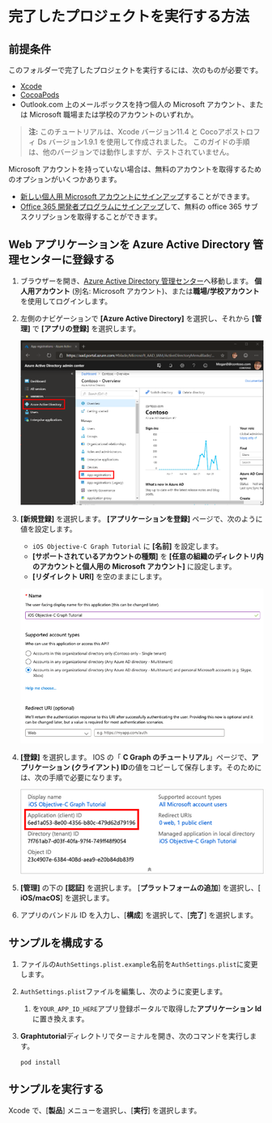 # <a name="how-to-run-the-completed-project"></a>完了したプロジェクトを実行する方法

## <a name="prerequisites"></a>前提条件

このフォルダーで完了したプロジェクトを実行するには、次のものが必要です。

- [Xcode](https://developer.apple.com/xcode/)
- [CocoaPods](https://cocoapods.org)
- Outlook.com 上のメールボックスを持つ個人の Microsoft アカウント、または Microsoft 職場または学校のアカウントのいずれか。

> **注:** このチュートリアルは、Xcode バージョン11.4 と Cocoアポストロフィ Ds バージョン1.9.1 を使用して作成されました。 このガイドの手順は、他のバージョンでは動作しますが、テストされていません。

Microsoft アカウントを持っていない場合は、無料のアカウントを取得するためのオプションがいくつかあります。

- [新しい個人用 Microsoft アカウントにサインアップ](https://signup.live.com/signup?wa=wsignin1.0&rpsnv=12&ct=1454618383&rver=6.4.6456.0&wp=MBI_SSL_SHARED&wreply=https://mail.live.com/default.aspx&id=64855&cbcxt=mai&bk=1454618383&uiflavor=web&uaid=b213a65b4fdc484382b6622b3ecaa547&mkt=E-US&lc=1033&lic=1)することができます。
- [Office 365 開発者プログラムにサインアップ](https://developer.microsoft.com/office/dev-program)して、無料の office 365 サブスクリプションを取得することができます。

## <a name="register-a-web-application-with-the-azure-active-directory-admin-center"></a>Web アプリケーションを Azure Active Directory 管理センターに登録する

1. ブラウザーを開き、[Azure Active Directory 管理センター](https://aad.portal.azure.com)へ移動します。 **個人用アカウント** (別名: Microsoft アカウント)、または**職場/学校アカウント**を使用してログインします。

1. 左側のナビゲーションで **[Azure Active Directory]** を選択し、それから **[管理]** で **[アプリの登録]** を選択します。

    ![アプリの登録のスクリーンショット ](/tutorial/images/aad-portal-app-registrations.png)

1. **[新規登録]** を選択します。 **[アプリケーションを登録]** ページで、次のように値を設定します。

    - `iOS Objective-C Graph Tutorial` に **[名前]** を設定します。
    - **[サポートされているアカウントの種類]** を **[任意の組織のディレクトリ内のアカウントと個人用の Microsoft アカウント]** に設定します。
    - **[リダイレクト URI]** を空のままにします。

    ![[アプリケーションを登録する] ページのスクリーンショット](/tutorial/images/aad-register-an-app.png)

1. **[登録]** を選択します。 IOS の「 **C Graph のチュートリアル**」ページで、**アプリケーション (クライアント) ID**の値をコピーして保存します。そのためには、次の手順で必要になります。

    ![新しいアプリ登録のアプリケーション ID のスクリーンショット](/tutorial/images/aad-application-id.png)

1. **[管理]** の下の **[認証]** を選択します。 [**プラットフォームの追加**] を選択し、[ **iOS/macOS**] を選択します。

1. アプリのバンドル ID を入力し、[**構成**] を選択して、[**完了**] を選択します。

## <a name="configure-the-sample"></a>サンプルを構成する

1. ファイルの`AuthSettings.plist.example`名前を`AuthSettings.plist`に変更します。
1. `AuthSettings.plist`ファイルを編集し、次のように変更します。
    1. を`YOUR_APP_ID_HERE`アプリ登録ポータルで取得した**アプリケーション Id**に置き換えます。
1. **Graphtutorial**ディレクトリでターミナルを開き、次のコマンドを実行します。

    ```Shell
    pod install
    ```

## <a name="run-the-sample"></a>サンプルを実行する

Xcode で、[**製品**] メニューを選択し、[**実行**] を選択します。
